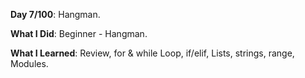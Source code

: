 **Day 7/100**: Hangman.

**What I Did**: Beginner - Hangman.

**What I Learned**: Review, for & while Loop, if/elif, Lists, strings, range, Modules.

